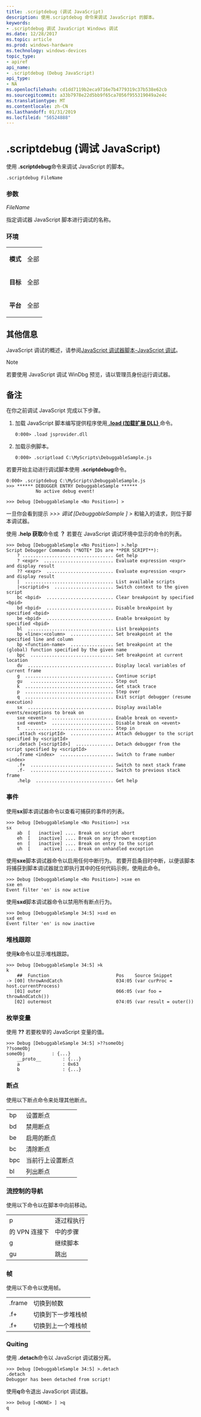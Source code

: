 ```yaml
---
title: .scriptdebug (调试 JavaScript)
description: 使用.scriptdebug 命令来调试 JavaScript 的脚本。
keywords:
- .scriptdebug 调试 JavaScript Windows 调试
ms.date: 12/28/2017
ms.topic: article
ms.prod: windows-hardware
ms.technology: windows-devices
topic_type:
- apiref
api_name:
- .scriptdebug (Debug JavaScript)
api_type:
- NA
ms.openlocfilehash: cd1dd7119b2eca9716e7b4779319c37b538e62cb
ms.sourcegitcommit: a33b7978e22d5bb9f65ca7056f955319049a2e4c
ms.translationtype: MT
ms.contentlocale: zh-CN
ms.lasthandoff: 01/31/2019
ms.locfileid: "56524888"
---
```

# <a name="scriptdebug-debug-javascript"></a>.scriptdebug (调试 JavaScript)

使用 **.scriptdebug**命令来调试 JavaScript 的脚本。

```dbgcmd
.scriptdebug FileName
```

### <a name="parameters"></a>参数

*FileName*

指定调试器 JavaScript 脚本进行调试的名称。

### <a name="span-idenvironmentspanenvironment"></a><span id="Environment"></span>环境

<table>
<colgroup>
<col width="50%" />
<col width="50%" />
</colgroup>
<tbody>
<tr class="odd">
<td align="left"><p><strong>模式</strong></p></td>
<td align="left"><p>全部</p></td>
</tr>
<tr class="even">
<td align="left"><p><strong>目标</strong></p></td>
<td align="left"><p>全部</p></td>
</tr>
<tr class="odd">
<td align="left"><p><strong>平台</strong></p></td>
<td align="left"><p>全部</p></td>
</tr>
</tbody>
</table>



## <a name="span-idadditionalinformationspanadditional-information"></a><span id="Additional_Information"></span>其他信息

JavaScript 调试的概述，请参阅[JavaScript 调试器脚本-JavaScript 调试](javascript-debugger-scripting.md#DEBUGGING)。

>[!NOTE] 
> 若要使用 JavaScript 调试 WinDbg 预览，请以管理员身份运行调试器。
>


<a name="remarks"></a>备注
-------

在你之前调试 JavaScript 完成以下步骤。

1. 加载 JavaScript 脚本编写提供程序使用[ **.load (加载扩展 DLL)** ](-load---loadby--load-extension-dll-.md)命令。 

    ```dbgcmd
    0:000> .load jsprovider.dll
    ```

2. 加载示例脚本。

    ```dbgcmd
    0:000> .scriptload C:\MyScripts\DebuggableSample.js
    ```

若要开始主动进行调试脚本使用 **.scriptdebug**命令。

```dbgcmd
0:000> .scriptdebug C:\MyScripts\DebuggableSample.js
>>> ****** DEBUGGER ENTRY DebuggableSample ******
           No active debug event!

>>> Debug [DebuggableSample <No Position>] >
```

一旦你会看到提示 *>>> 调试 [DebuggableSample <No Position>] >* 和输入的请求，则位于脚本调试器。  

使用 **.help 获取**命令或 **？** 若要在 JavaScript 调试环境中显示的命令的列表。

```dbgcmd
>>> Debug [DebuggableSample <No Position>] >.help
Script Debugger Commands (*NOTE* IDs are **PER SCRIPT**):
    ? .................................. Get help
    ? <expr>  .......................... Evaluate expression <expr> and display result
    ?? <expr>  ......................... Evaluate expression <expr> and display result
    |  ................................. List available scripts
    |<scriptid>s  ...................... Switch context to the given script
    bc <bpid>  ......................... Clear breakpoint by specified <bpid>
    bd <bpid>  ......................... Disable breakpoint by specified <bpid>
    be <bpid>  ......................... Enable breakpoint by specified <bpid>
    bl  ................................ List breakpoints
    bp <line>:<column>  ................ Set breakpoint at the specified line and column
    bp <function-name>  ................ Set breakpoint at the (global) function specified by the given name
    bpc  ............................... Set breakpoint at current location
    dv  ................................ Display local variables of current frame
    g  ................................. Continue script
    gu   ............................... Step out
    k  ................................. Get stack trace
    p  ................................. Step over
    q  ................................. Exit script debugger (resume execution)
    sx  ................................ Display available events/exceptions to break on
    sxe <event>  ....................... Enable break on <event>
    sxd <event>  ....................... Disable break on <event>
    t  ................................. Step in
    .attach <scriptId>  ................ Attach debugger to the script specified by <scriptId>
    .detach [<scriptId>]  .............. Detach debugger from the script specified by <scriptId>
    .frame <index>  .................... Switch to frame number <index>
    .f+  ............................... Switch to next stack frame
    .f-  ............................... Switch to previous stack frame
    .help  ............................. Get help
```


### <a name="events"></a>事件

使用**sx**脚本调试器命令以查看可捕获的事件的列表。

```dbgcmd
>>> Debug [DebuggableSample <No Position>] >sx              
sx                                                          
    ab  [   inactive] .... Break on script abort            
    eh  [   inactive] .... Break on any thrown exception    
    en  [   inactive] .... Break on entry to the script     
    uh  [     active] .... Break on unhandled exception     
```

使用**sxe**脚本调试器命令以启用任何中断行为。 若要开启条目时中断，以便该脚本将捕获到脚本调试器就立即执行其中的任何代码示例，使用此命令。

```dbgcmd
>>> Debug [DebuggableSample <No Position>] >sxe en          
sxe en                                                      
Event filter 'en' is now active                             
```

使用**sxd**脚本调试器命令以禁用所有断点行为。

```dbgcmd                                                                                                                      
>>> Debug [DebuggableSample 34:5] >sxd en                                                                              
sxd en                                                                                                                 
Event filter 'en' is now inactive                                                                                      
```

### <a name="stack-trace"></a>堆栈跟踪

使用**k**命令以显示堆栈跟踪。

```dbgcmd
>>> Debug [DebuggableSample 34:5] >k                                                  
k                                                                                     
    ##  Function                         Pos    Source Snippet                        
-> [00] throwAndCatch                    034:05 (var curProc = host.currentProcess)   
   [01] outer                            066:05 (var foo = throwAndCatch())           
   [02] outermost                        074:05 (var result = outer())                
```

### <a name="enumerating-variables"></a>枚举变量

使用 **??** 若要枚举的 JavaScript 变量的值。

```dbgcmd
>>> Debug [DebuggableSample 34:5] >??someObj                
??someObj                                                   
someObj          : {...}                                    
    __proto__        : {...}                                
    a                : 0x63                                 
    b                : {...}                                
```


### <a name="breakpoints"></a>断点

使用以下断点命令来处理其他断点。


|           |                                |
|-----------|--------------------------------|
| bp <bpid> |        设置断点        |
| bd <bpid> |     禁用断点     |
| be <bpid> |     启用的断点      |
| bc <bpid> |      清除断点      |
|    bpc    | 当前行上设置断点 |
|    bl     |     列出断点     |

### <a name="flow-control---navigation"></a>流控制的导航

使用以下命令以在脚本中向前移动。

|   |                           |
|---|---------------------------|
|p  | 逐过程执行                 |
|的 VPN 连接下  | 中的步骤                   |
|g  | 继续脚本           |
|gu | 跳出                  |



### <a name="frames"></a>帧

使用以下命令以使用帧。


|                |                                |
|----------------|--------------------------------|
| .frame <index> | 切换到帧数 <index> |
|      .f+       |   切换到下一步堆栈帧   |
|      .f+       | 切换到上一个堆栈帧 |

### <a name="quiting"></a>Quiting

使用 **.detach**命令以 JavaScript 调试器分离。 

```dbgcmd
>>> Debug [DebuggableSample 34:5] >.detach                  
.detach                                                     
Debugger has been detached from script!                     
```

使用**q**命令退出 JavaScript 调试器。 

```dbgcmd
>>> Debug [<NONE> ] >q                                      
q                                                           
```

